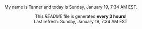 My name is Tanner and today is Sunday, January 19, 7:34 AM EST.

<p align="center">This <i>README</i> file is generated <b>every 3 hours</b>!</br>Last refresh: Sunday, January 19, 7:34 AM EST<br /></p>
